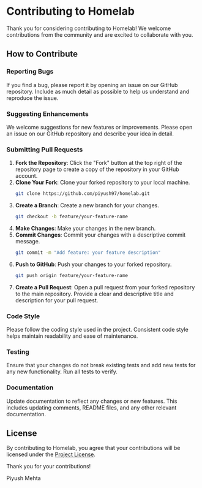 # Contributing to Homelab

Thank you for considering contributing to Homelab! We welcome contributions from the community and are excited to collaborate with you.

## How to Contribute

### Reporting Bugs

If you find a bug, please report it by opening an issue on our GitHub repository. Include as much detail as possible to help us understand and reproduce the issue.

### Suggesting Enhancements

We welcome suggestions for new features or improvements. Please open an issue on our GitHub repository and describe your idea in detail.

### Submitting Pull Requests

1. **Fork the Repository**: Click the "Fork" button at the top right of the repository page to create a copy of the repository in your GitHub account.
2. **Clone Your Fork**: Clone your forked repository to your local machine.
   ```sh
   git clone https://github.com/piyush97/homelab.git
   ```
3. **Create a Branch**: Create a new branch for your changes.
   ```sh
   git checkout -b feature/your-feature-name
   ```
4. **Make Changes**: Make your changes in the new branch.
5. **Commit Changes**: Commit your changes with a descriptive commit message.
   ```sh
   git commit -m "Add feature: your feature description"
   ```
6. **Push to GitHub**: Push your changes to your forked repository.
   ```sh
   git push origin feature/your-feature-name
   ```
7. **Create a Pull Request**: Open a pull request from your forked repository to the main repository. Provide a clear and descriptive title and description for your pull request.

### Code Style

Please follow the coding style used in the project. Consistent code style helps maintain readability and ease of maintenance.

### Testing

Ensure that your changes do not break existing tests and add new tests for any new functionality. Run all tests to verify.

### Documentation

Update documentation to reflect any changes or new features. This includes updating comments, README files, and any other relevant documentation.

## License

By contributing to Homelab, you agree that your contributions will be licensed under the [Project License](LICENSE).

Thank you for your contributions!

Piyush Mehta
